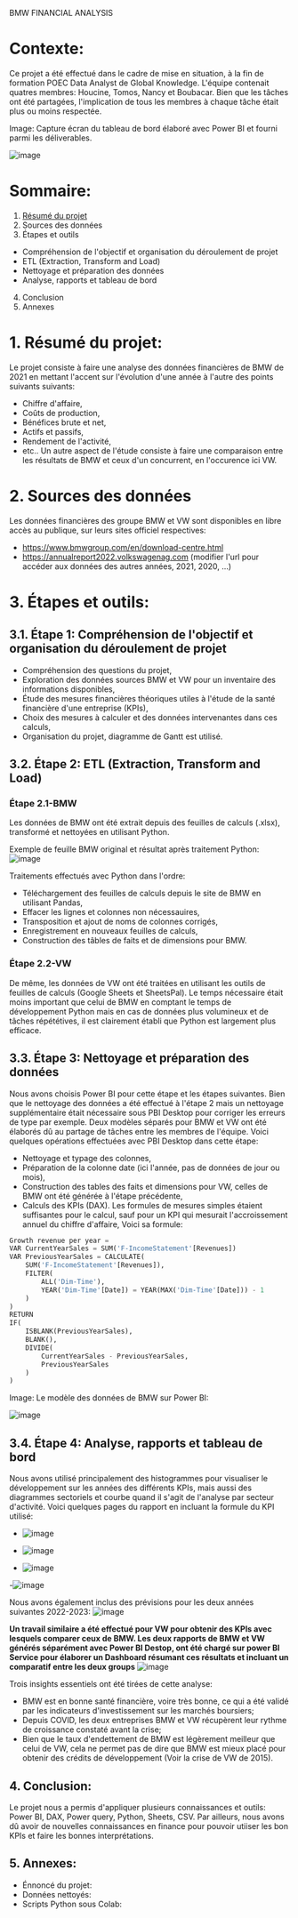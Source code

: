 BMW FINANCIAL ANALYSIS

# Contexte:
Ce projet a été effectué dans le cadre de mise en situation, à la fin de formation POEC Data Analyst de Global Knowledge. L'équipe contenait quatres membres: Houcine, Tomos, Nancy et Boubacar. Bien que les tâches ont été partagées, l'implication de tous les membres à chaque tâche était plus ou moins respectée.

Image: Capture écran du tableau de bord élaboré avec Power BI et fourni parmi les déliverables.

![image](https://github.com/elho2007/BMW/assets/34011591/f2f9cfd2-6341-455d-93f9-7fd244648d0b)

# Sommaire:
1. [Résumé du projet](#-1.-Résumé-du-projet:)
2. Sources des données
3. Étapes et outils
  - Compréhension de l'objectif et organisation du déroulement de projet
  - ETL (Extraction, Transform and Load)
  - Nettoyage et préparation des données
  - Analyse, rapports et tableau de bord
4. Conclusion
5. Annexes

# 1. Résumé du projet:
Le projet consiste à faire une analyse des données financières de BMW de 2021 en mettant l'accent sur l'évolution d'une année à l'autre des points suivants suivants: 
- Chiffre d'affaire, 
- Coûts de production,
- Bénéfices brute et net,
- Actifs et passifs,
- Rendement de l'activité,
- etc.. 
Un autre aspect de l'étude consiste à faire une comparaison entre les résultats de BMW et ceux d'un concurrent, en l'occurence ici VW.
 
# 2. Sources des données
Les données financières des groupe BMW et VW sont disponibles en libre accès au publique, sur leurs sites officiel respectives:
- https://www.bmwgroup.com/en/download-centre.html
- https://annualreport2022.volkswagenag.com (modifier l'url pour accéder aux données des autres années, 2021, 2020, ...)

# 3. Étapes et outils:
## 3.1. Étape 1: Compréhension de l'objectif et organisation du déroulement de projet 
- Compréhension des questions du projet,
- Exploration des données sources BMW et VW pour un inventaire des informations disponibles,
- Étude des mesures financières théoriques utiles à l'étude de la santé financière d'une entreprise (KPIs),
- Choix des mesures à calculer et des données intervenantes dans ces calculs, 
- Organisation du projet, diagramme de Gantt est utilisé.

## 3.2. Étape 2: ETL (Extraction, Transform and Load)
### Étape 2.1-BMW
Les données de BMW ont été extrait depuis des feuilles de calculs (.xlsx), transformé et nettoyées en utilisant Python. 

Exemple de feuille BMW original et résultat après traitement Python:
![image](https://github.com/elho2007/BMW/assets/34011591/916ae37f-22dc-4b97-bbfe-a719d1e65020)

Traitements effectués avec Python dans l'ordre:
- Téléchargement des feuilles de calculs depuis le site de BMW en utilisant Pandas,
- Effacer les lignes et colonnes non nécessauires,
- Transposition et ajout de noms de colonnes corrigés,
- Enregistrement en nouveaux feuilles de calculs,
- Construction des tâbles de faits et de dimensions pour BMW.
### Étape 2.2-VW
De même, les données de VW ont été traitées en utilisant les outils de feuilles de calculs (Google Sheets et SheetsPal). Le temps nécessaire était moins important que celui de BMW en comptant le temps de développement Python mais en cas de données plus volumineux et de tâches répététives, il est clairement établi que Python est largement plus efficace.

## 3.3. Étape 3: Nettoyage et préparation des données
Nous avons choisis Power BI pour cette étape et les étapes suivantes. Bien que le nettoyage des données a été effectué à l'étape 2 mais un nettoyage supplémentaire était nécessaire sous PBI Desktop pour corriger les erreurs de type par exemple. Deux modèles séparés pour BMW et VW ont été élaborés dû au partage de tâches entre les membres de l'équipe. Voici quelques opérations effectuées avec PBI Desktop dans cette étape:
- Nettoyage et typage des colonnes,
- Préparation de la colonne date (ici l'année, pas de données de jour ou mois),
- Construction des tables des faits et dimensions pour VW, celles de BMW ont été générée à l'étape précédente,
- Calculs des KPIs (DAX).
Les formules de mesures simples étaient suffisantes pour le calcul, sauf pour un KPI qui mesurait l'accroissement annuel du chiffre d'affaire, Voici sa formule:

```python
Growth revenue per year = 
VAR CurrentYearSales = SUM('F-IncomeStatement'[Revenues])
VAR PreviousYearSales = CALCULATE(
    SUM('F-IncomeStatement'[Revenues]),
    FILTER(
        ALL('Dim-Time'),
        YEAR('Dim-Time'[Date]) = YEAR(MAX('Dim-Time'[Date])) - 1
    )
)
RETURN
IF(
    ISBLANK(PreviousYearSales),
    BLANK(),
    DIVIDE(
        CurrentYearSales - PreviousYearSales,
        PreviousYearSales
    )
)
```
Image: Le modèle des données de BMW sur Power BI:

![image](https://github.com/elho2007/BMW/assets/34011591/e56ead57-d3da-4382-805b-2d0c29a018d1)


## 3.4. Étape 4: Analyse, rapports et tableau de bord
Nous avons utilisé principalement des histogrammes pour visualiser le développement sur les années des différents KPIs, mais aussi des diagrammes sectoriels et courbe quand il s'agit de l'analyse par secteur d'activité. Voici quelques pages du rapport en incluant la formule du KPI utilisé:
- ![image](https://github.com/elho2007/BMW/assets/34011591/c562d99e-b2fd-4db2-aa33-532a1ea5916e)

- ![image](https://github.com/elho2007/BMW/assets/34011591/b76adb98-ff86-4fe5-ab5f-a853307c3bf2)

- ![image](https://github.com/elho2007/BMW/assets/34011591/830bff66-47a9-44d8-9cfe-afefc9a27456)
  
-![image](https://github.com/elho2007/BMW/assets/34011591/6f3f2b8d-f8be-4b13-a41e-3f537f7c500d)

Nous avons également inclus des prévisions pour les deux années suivantes 2022-2023:
![image](https://github.com/elho2007/BMW/assets/34011591/5f56f6ac-c100-4086-b75f-bbb569fd5083)

**Un travail similaire a été effectué pour VW pour obtenir des KPIs avec lesquels comparer ceux de BMW. Les deux rapports de BMW et VW générés séparément avec Power BI Destop, ont été chargé sur power BI Service pour élaborer un Dashboard résumant ces résultats et incluant un comparatif entre les deux groups**
![image](https://github.com/elho2007/BMW/assets/34011591/cf394d81-a7a7-4a03-8928-859f465fa65c)

Trois insights essentiels ont été tirées de cette analyse:
- BMW est en bonne santé financière, voire très bonne, ce qui a été validé par les indicateurs d'investissement sur les marchés boursiers;
- Depuis COVID, les deux entreprises BMW et VW récupèrent leur rythme de croissance constaté avant la crise;
- Bien que le taux d'endettement de BMW est légèrement meilleur que celui de VW, cela ne permet pas de dire que BMW est mieux placé pour obtenir des crédits de développement (Voir la crise de VW de 2015).

## 4. Conclusion:
Le projet nous a permis d'appliquer plusieurs connaissances et outils: Power BI, DAX, Power query, Python, Sheets, CSV. Par ailleurs, nous avons dû avoir de nouvelles connaissances en finance pour pouvoir utiiser les bon KPIs et faire les bonnes interprétations.

## 5. Annexes:
- Énnoncé du projet: 
- Données nettoyés:
- Scripts Python sous Colab:
